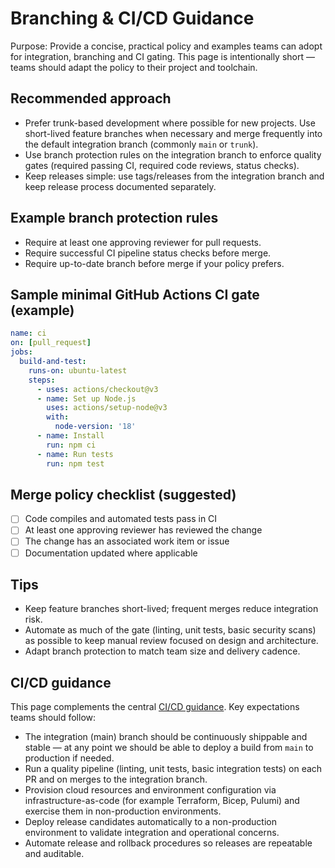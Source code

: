 # Branching & CI/CD Guidance

Purpose: Provide a concise, practical policy and examples teams can adopt for integration, branching and CI gating. This page is intentionally short — teams should adapt the policy to their project and toolchain.

## Recommended approach

- Prefer trunk-based development where possible for new projects. Use short-lived feature branches when necessary and merge frequently into the default integration branch (commonly `main` or `trunk`).
- Use branch protection rules on the integration branch to enforce quality gates (required passing CI, required code reviews, status checks).
- Keep releases simple: use tags/releases from the integration branch and keep release process documented separately.

## Example branch protection rules
- Require at least one approving reviewer for pull requests.
- Require successful CI pipeline status checks before merge.
- Require up-to-date branch before merge if your policy prefers.

## Sample minimal GitHub Actions CI gate (example)
```yaml
name: ci
on: [pull_request]
jobs:
  build-and-test:
    runs-on: ubuntu-latest
    steps:
      - uses: actions/checkout@v3
      - name: Set up Node.js
        uses: actions/setup-node@v3
        with:
          node-version: '18'
      - name: Install
        run: npm ci
      - name: Run tests
        run: npm test
```

## Merge policy checklist (suggested)

- [ ] Code compiles and automated tests pass in CI
- [ ] At least one approving reviewer has reviewed the change
- [ ] The change has an associated work item or issue
- [ ] Documentation updated where applicable

## Tips

- Keep feature branches short-lived; frequent merges reduce integration risk.
- Automate as much of the gate (linting, unit tests, basic security scans) as possible to keep manual review focused on design and architecture.
- Adapt branch protection to match team size and delivery cadence.

## CI/CD guidance

This page complements the central [CI/CD guidance](../CI-CD/README.md). Key expectations teams should follow:

- The integration (main) branch should be continuously shippable and stable — at any point we should be able to deploy a build from `main` to production if needed.
- Run a quality pipeline (linting, unit tests, basic integration tests) on each PR and on merges to the integration branch.
- Provision cloud resources and environment configuration via infrastructure-as-code (for example Terraform, Bicep, Pulumi) and exercise them in non-production environments.
- Deploy release candidates automatically to a non-production environment to validate integration and operational concerns.
- Automate release and rollback procedures so releases are repeatable and auditable.